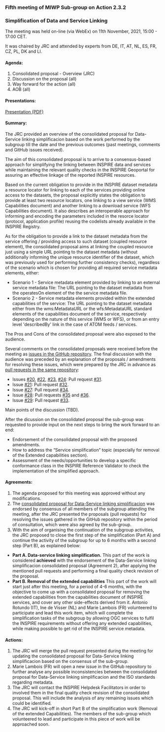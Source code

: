 ### Fifth meeting of MIWP Sub-group on Action 2.3.2

### Simplification of Data and Service Linking 

The meeting was held on-line (via WebEx) on 11th November, 2021, 15:00 - 17:00 CET.

It was chaired by JRC and attended by experts from DE, IT, AT, NL, ES, FR, CZ, PL, DK and LI.

#### Agenda:

1. Consolidated proposal - Overview (JRC)
2.	Discussion on the proposal (all)
3.	Way forward for the action (all)
4.	AOB (all)

#### Presentations:

[Presentation (PDF)](https://github.com/jescriu/gp-data-service-linking-simplification/blob/main/meetings/2021-11-11/MIWP_Sub-group_2.3.2_Simplification_20211111_meeting.pdf)

#### Summary:

The JRC provided an overview of the consolidated proposal for Data-Service linking simplificacion based on the work performed by the subgroup till the date and the previous outcomes (past meetings, comments and GitHub issues received).

The aim of this consolidated proposal is to arrive to a consensus-based approach for simplifying the linking between INSPIRE data and services while maintaining the relevant quality checks in the INSPIRE Geoportal for assuring an effective linkage of the reported INSPIRE resources.

Based on the current obligation to provide in the INSPIRE dataset metadata a resource locator for linking to each of the services providing online access to the datasets, the proposal explicitly states the obligation to provide at least two resource locators, one linking to a view service (WMS Capabilities document) and another linking to a download service (WFS Capabilities document). It also describes an interoperable approach for informing and encoding the parameters included in the resorce locator (protocol, application profile) reusing the codelists already available in the INSPIRE Registry.

As for the obligation to provide a link to the dataset metadata from the service offering / providing access to such dataset (coupled resource element), the consolidated proposal aims at linking the coupled resource just using a simple URL pointing to the dataset metadata (without additionally informing the unique resource identifier of the dataset, which was previously used for performing further consistency checks), regardless of the scenario which is chosen for providing all required service metadata elements, either:
* Scenario 1 - Service metadata element provided by linking to an external service metadata file: The URL pointing to the dataset metadata from the operatesOn element of the the service metadata file.
* Scenario 2 - Service metadata elements provided within the extended capabilities of the service: The URL pointing to the dataset metadata either from the wms:MetadataURL or the wfs:MetadataURL standard elements of the capabilities document of the service, respectively depending on the nature of this service (WMS or WFS), or from an entry level 'describedBy' link in the case of ATOM feeds / services.

The Pros and Cons of the consolidated proposal were also exposed to the audience.

Several comments on the consolidated proposals were received before the meeting as [issues in the GitHub repository](https://github.com/INSPIRE-MIF/gp-data-service-linking-simplification/issues). The final discussion with the audience was preceded by an explanation of the proposals / amendments for resolving these issues, which were prepared by the JRC in advance as [pull requests in the same repository](https://github.com/INSPIRE-MIF/gp-data-service-linking-simplification/pulls):
* Issues [#20](https://github.com/INSPIRE-MIF/gp-data-service-linking-simplification/issues/20), [#22](https://github.com/INSPIRE-MIF/gp-data-service-linking-simplification/issues/22), [#23](https://github.com/INSPIRE-MIF/gp-data-service-linking-simplification/issues/23), [#24](https://github.com/INSPIRE-MIF/gp-data-service-linking-simplification/issues/24): Pull request [#31](https://github.com/INSPIRE-MIF/gp-data-service-linking-simplification/pull/31).
* Issue [#21](https://github.com/INSPIRE-MIF/gp-data-service-linking-simplification/issues/21): Pull request [#32](https://github.com/INSPIRE-MIF/gp-data-service-linking-simplification/pull/32).
* Issue [#27](https://github.com/INSPIRE-MIF/gp-data-service-linking-simplification/issues/27): Pull request [#34](https://github.com/INSPIRE-MIF/gp-data-service-linking-simplification/pull/34).
* Issue [#28](https://github.com/INSPIRE-MIF/gp-data-service-linking-simplification/issues/28): Pull requests [#35](https://github.com/INSPIRE-MIF/gp-data-service-linking-simplification/pull/35) and [#36](https://github.com/INSPIRE-MIF/gp-data-service-linking-simplification/pull/36).
* Issue [#29](https://github.com/INSPIRE-MIF/gp-data-service-linking-simplification/issues/29): Pull request [#33](https://github.com/INSPIRE-MIF/gp-data-service-linking-simplification/pull/33).

Main points of the discussion (TBD).

After the dicussion on the consolidated proposal the sub-group was requested to provide input on the next steps to bring the work forward to an end:
* Endorsement of the consolidated proposal with the proposed amendments. 
* How to address the “Service simplification” topic (especially for removal of the Extended capabilities section).
* Assessment of the needs/opportunities to develop a specific conformance class in the INSPIRE Reference Validator to check the implementation of the simplified approach.

#### Agreements:

1. The agenda proposed for this meeting was approved without any modifications.
2. The [consolidated proposal for Data-Service linking simplificacion](https://github.com/INSPIRE-MIF/gp-data-service-linking-simplification/blob/main/proposals/JRC/ds-linking-simplification-good-practice.md) was endorsed by consensus of all members of the subgroup attending the meeting, after the JRC presented the proposals (pull requests) for resolving the issues gathered in the GitHub repository within the period of consultation, which were also agreed by the sub-group.
3. With the aim of organising the continuation of the subgroup activities, the JRC proposed to close the first step of the simplification (Part A) and continue the activity of the subgroup for up to 6 months with a second step (Part B), as explained below:
  * **Part A. Data-service linking simplification.**
This part of the work is considered **achieved** with the endorsement of the Data-Service linking simplificacion consolidated proposal (Agreement 2), after applying the mentioned pull requests and performing a final quality check revision of the proposal.
  * **Part B. Removal of the extended capabilities**
This part of the work will start just after this meeting, for a period of 4-6 months, with the objective to come up with a consolidated proposal for removing the extended capabilities from the capabilities document of INSPIRE services, and cover any other side-effects derived from it. 
Antonio Rotundo (IT), Ine de Visser (NL) and Marie Lambois (FR) volunteered to participate and lead this work item, which will complete the simplification tasks of the subgroup by allowing OGC services to fulfil the INSPIRE requirements without offering any extended capabilities, while making possible to get rid of the INSPIRE service metadata.

#### Actions:

1. The JRC will merge the pull request presented during the meeting for updating the consolidated proposal for Data-Service linking simplificacion based on the consensus of the sub-group.
2. Marie Lambois (FR) will open a new issue in the GitHub repository to further analyse any possible inconsistencies between the consolidated proposal for Data-Service linking simplificacion and the ISO standards regarding metadata.
3. The JRC will contact the INSPIRE Helpdesk Facilitators in order to involved them in the final quality check revision of the consolidated proposal. This will include the analysis of any remaining issues which could be identified.
4. The JRC will kick-off in short Part B of the simplification work (Removal of the extended Capabilities). The members of the sub-group which volunteered to lead and participate in this piece of work will be approached soon.
